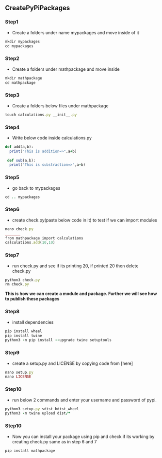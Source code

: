 ## CreatePyPiPackages

<p>
  
### Step1
* Create a folders under name mypackages and move inside of it
```ruby
mkdir mypackages
cd mypackages
```
  
### Step2
* Create a folders under mathpackage and move inside
```ruby
mkdir mathpackage
cd mathpackage
```
  
### Step3
* Create a folders below files under mathpackage
```ruby
touch calculations.py __init__.py
```
  
### Step4
* Write below code inside calculations.py
```ruby
def add(a,b):
  print("This is addition=>",a+b)
  
 def sub(a,b):
  print("This is substraction=>",a-b)
```
  
 ### Step5
* go back to mypackages
```ruby
cd .. mypackages
```
  
  ### Step6
* create check.py(paste below code in it) to test if we can import modules
```ruby
nano check.py
_______
from mathpackage import calculations
calculations.add(10,10)
```
  
 ### Step7
* run check.py and see if its printing 20, if printed 20 then delete check.py
```ruby
python3 check.py
rm check.py
```
 <strong> This is how we can create a module and package. Further we will see how to publish these packages</strong> <br>

  
 ### Step8
* install dependencies
```ruby
pip install wheel
pip install twine
python3 -m pip install --upgrade twine setuptools
```
  
### Step9
* create a setup.py and LICENSE by copying code from [here]  
```ruby
nano setup.py
nano LICENSE
```
### Step10
* run below 2 commands and enter your username and password of pypi.
```ruby
python3 setup.py sdist bdist_wheel
python3 -m twine upload dist/*
```
### Step10
* Now you can install your package using pip and check if its working by creating check.py same as in step 6 and 7
```ruby
pip install mathpackage

```
</p>
